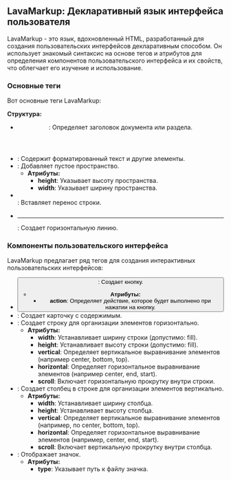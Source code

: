 ## LavaMarkup: Декларативный язык интерфейса пользователя

LavaMarkup - это язык, вдохновленный HTML, разработанный для создания пользовательских интерфейсов декларативным способом. Он использует знакомый синтаксис на основе тегов и атрибутов для определения компонентов пользовательского интерфейса и их свойств, что облегчает его изучение и использование.

### Основные теги

Вот основные теги LavaMarkup:

**Структура:**

* **<header>**: Определяет заголовок документа или раздела.
* **<rich>**: Содержит форматированный текст и другие элементы.
* **<space>**: Добавляет пустое пространство.
    * **Атрибуты:**
        * **height**: Указывает высоту пространства.
        * **width**: Указывает ширину пространства.
* **<br>**: Вставляет перенос строки.
* **<hr>**: Создает горизонтальную линию.

### Компоненты пользовательского интерфейса

LavaMarkup предлагает ряд тегов для создания интерактивных пользовательских интерфейсов:

* **<button>**: Создает кнопку.
    * **Атрибуты:**
        * **action**: Определяет действие, которое будет выполнено при нажатии на кнопку.
* **<card>**: Создает карточку с содержимым.
* **<row>**: Создает строку для организации элементов горизонтально.
    * **Атрибуты:**
        * **width**: Устанавливает ширину строки (допустимо: fill).
        * **height**: Устанавливает высоту строки (допустимо: fill).
        * **vertical**: Определяет вертикальное выравнивание элементов (например center, bottom, top).
        * **horizontal**: Определяет горизонтальное выравнивание элементов (например center, end, start).
        * **scroll**: Включает горизонтальную прокрутку внутри строки.
* **<column>**: Создает столбец в строке для организации элементов вертикально.
    * **Атрибуты:**
        * **width**: Устанавливает ширину столбца.
        * **height**: Устанавливает высоту столбца.
        * **vertical**: Определяет вертикальное выравнивание элементов (например, по center, bottom, top).
        * **horizontal**: Определяет горизонтальное выравнивание элементов (например, center, end, start).
        * **scroll**: Включает вертикальную прокрутку внутри столбца.
* **<icon>**: Отображает значок.
    * **Атрибуты:**
        * **type**: Указывает путь к файлу значка.
